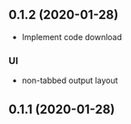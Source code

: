 ## 0.1.2 (2020-01-28)

- Implement code download

### UI

- non-tabbed output layout


## 0.1.1 (2020-01-28)

